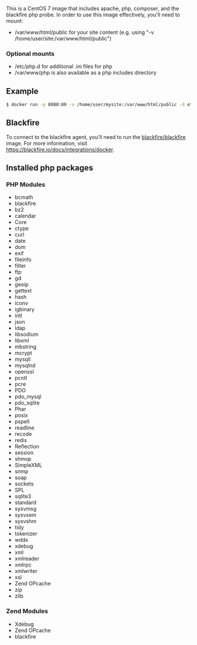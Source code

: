 This is a CentOS 7 image that includes apache, php, composer, and the blackfire php probe. In order to use this image effectively, you'll need to mount:

* /var/www/html/public for your site content (e.g. using "-v /home/user/site:/var/www/html/public")

### Optional mounts
* /etc/php.d for additional .ini files for php
* /var/www/php is also available as a php includes directory

## Example
```bash
$ docker run -p 8080:80 -v /home/user/mysite:/var/www/html/public -d otagoweb/centos
```

## Blackfire
To connect to the blackfire agent, you'll need to run the [blackfire/blackfire](https://hub.docker.com/r/blackfire/blackfire/) image. For more information, visit https://blackfire.io/docs/integrations/docker.

## Installed php packages
### PHP Modules
* bcmath
* blackfire
* bz2
* calendar
* Core
* ctype
* curl
* date
* dom
* exif
* fileinfo
* filter
* ftp
* gd
* geoip
* gettext
* hash
* iconv
* igbinary
* intl
* json
* ldap
* libsodium
* libxml
* mbstring
* mcrypt
* mysqli
* mysqlnd
* openssl
* pcntl
* pcre
* PDO
* pdo_mysql
* pdo_sqlite
* Phar
* posix
* pspell
* readline
* recode
* redis
* Reflection
* session
* shmop
* SimpleXML
* snmp
* soap
* sockets
* SPL
* sqlite3
* standard
* sysvmsg
* sysvsem
* sysvshm
* tidy
* tokenizer
* wddx
* xdebug
* xml
* xmlreader
* xmlrpc
* xmlwriter
* xsl
* Zend OPcache
* zip
* zlib

### Zend Modules
* Xdebug
* Zend OPcache
* blackfire